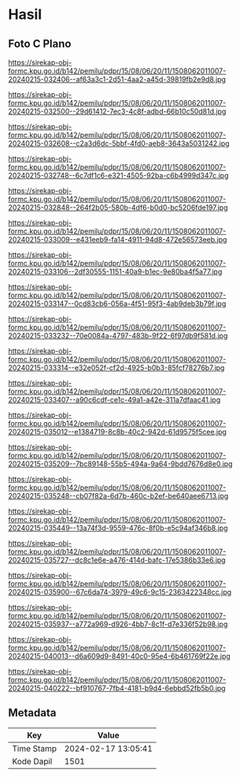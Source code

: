 # Hasil

## Foto C Plano

https://sirekap-obj-formc.kpu.go.id/b142/pemilu/pdpr/15/08/06/20/11/1508062011007-20240215-032406--af63a3c1-2d51-4aa2-a45d-39819fb2e9d8.jpg

https://sirekap-obj-formc.kpu.go.id/b142/pemilu/pdpr/15/08/06/20/11/1508062011007-20240215-032500--29d61412-7ec3-4c8f-adbd-66b10c50d81d.jpg

https://sirekap-obj-formc.kpu.go.id/b142/pemilu/pdpr/15/08/06/20/11/1508062011007-20240215-032608--c2a3d6dc-5bbf-4fd0-aeb8-3643a5031242.jpg

https://sirekap-obj-formc.kpu.go.id/b142/pemilu/pdpr/15/08/06/20/11/1508062011007-20240215-032748--6c7df1c6-e321-4505-92ba-c6b4999d347c.jpg

https://sirekap-obj-formc.kpu.go.id/b142/pemilu/pdpr/15/08/06/20/11/1508062011007-20240215-032848--264f2b05-580b-4df6-b0d0-bc5206fde197.jpg

https://sirekap-obj-formc.kpu.go.id/b142/pemilu/pdpr/15/08/06/20/11/1508062011007-20240215-033009--e431eeb9-fa14-4911-94d8-472e56573eeb.jpg

https://sirekap-obj-formc.kpu.go.id/b142/pemilu/pdpr/15/08/06/20/11/1508062011007-20240215-033106--2df30555-1151-40a9-b1ec-9e80ba4f5a77.jpg

https://sirekap-obj-formc.kpu.go.id/b142/pemilu/pdpr/15/08/06/20/11/1508062011007-20240215-033147--0cd83cb6-056a-4f51-95f3-4ab9deb3b79f.jpg

https://sirekap-obj-formc.kpu.go.id/b142/pemilu/pdpr/15/08/06/20/11/1508062011007-20240215-033232--70e0084a-4797-483b-9f22-6f97db9f581d.jpg

https://sirekap-obj-formc.kpu.go.id/b142/pemilu/pdpr/15/08/06/20/11/1508062011007-20240215-033314--e32e052f-cf2d-4925-b0b3-85fcf78276b7.jpg

https://sirekap-obj-formc.kpu.go.id/b142/pemilu/pdpr/15/08/06/20/11/1508062011007-20240215-033407--a90c6cdf-ce1c-49a1-a42e-311a7dfaac41.jpg

https://sirekap-obj-formc.kpu.go.id/b142/pemilu/pdpr/15/08/06/20/11/1508062011007-20240215-035012--e1384719-8c8b-40c2-942d-61d9575f5cee.jpg

https://sirekap-obj-formc.kpu.go.id/b142/pemilu/pdpr/15/08/06/20/11/1508062011007-20240215-035209--7bc89148-55b5-494a-9a64-9bdd7676d8e0.jpg

https://sirekap-obj-formc.kpu.go.id/b142/pemilu/pdpr/15/08/06/20/11/1508062011007-20240215-035248--cb07f82a-6d7b-460c-b2ef-be640aee6713.jpg

https://sirekap-obj-formc.kpu.go.id/b142/pemilu/pdpr/15/08/06/20/11/1508062011007-20240215-035449--13a74f3d-9559-476c-8f0b-e5c94af346b8.jpg

https://sirekap-obj-formc.kpu.go.id/b142/pemilu/pdpr/15/08/06/20/11/1508062011007-20240215-035727--dc8c1e6e-a476-414d-bafc-17e5386b33e6.jpg

https://sirekap-obj-formc.kpu.go.id/b142/pemilu/pdpr/15/08/06/20/11/1508062011007-20240215-035900--67c6da74-3979-49c6-9c15-2363422348cc.jpg

https://sirekap-obj-formc.kpu.go.id/b142/pemilu/pdpr/15/08/06/20/11/1508062011007-20240215-035937--a772a969-d926-4bb7-8c1f-d7e336f52b98.jpg

https://sirekap-obj-formc.kpu.go.id/b142/pemilu/pdpr/15/08/06/20/11/1508062011007-20240215-040013--d6a609d9-8491-40c0-95e4-6b461769f22e.jpg

https://sirekap-obj-formc.kpu.go.id/b142/pemilu/pdpr/15/08/06/20/11/1508062011007-20240215-040222--bf910767-7fb4-4181-b9d4-6ebbd52fb5b0.jpg


## Metadata

| Key        | Value               |
| ---------- | ------------------- |
| Time Stamp | 2024-02-17 13:05:41 |
| Kode Dapil | 1501                |



